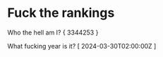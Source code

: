 # Fuck the rankings

Who the hell am I?
{ 3344253 }

What fucking year is it?
[ 2024-03-30T02:00:00Z ]
